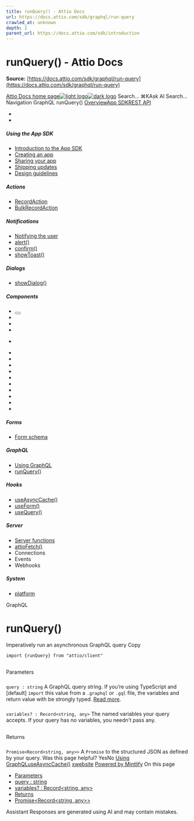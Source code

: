 ```yaml
---
title: runQuery() - Attio Docs
url: https://docs.attio.com/sdk/graphql/run-query
crawled_at: unknown
depth: 2
parent_url: https://docs.attio.com/sdk/introduction
---
```


# runQuery() - Attio Docs

**Source:** [https://docs.attio.com/sdk/graphql/run-query](https://docs.attio.com/sdk/graphql/run-query)

[Attio Docs home page![light logo](https://mintlify.s3.us-west-1.amazonaws.com/attio/logo/light.svg)![dark logo](https://mintlify.s3.us-west-1.amazonaws.com/attio/logo/dark.svg)](https://docs.attio.com/)
Search...
⌘KAsk AI
Search...
Navigation
GraphQL
runQuery()
[Overview](https://docs.attio.com/docs/overview)[App SDK](https://docs.attio.com/sdk/introduction)[REST API](https://docs.attio.com/rest-api/overview)
* [](https://build.attio.com/)
* [](https://attio.com/help)
##### Using the App SDK
  * [Introduction to the App SDK](https://docs.attio.com/sdk/introduction)
  * [Creating an app](https://docs.attio.com/sdk/creating-an-app)
  * [Sharing your app](https://docs.attio.com/sdk/sharing-your-app)
  * [Shipping updates](https://docs.attio.com/sdk/shipping-updates)
  * [Design guidelines](https://docs.attio.com/sdk/design-guidelines)


##### Actions
  * [RecordAction](https://docs.attio.com/sdk/actions/record-action)
  * [BulkRecordAction](https://docs.attio.com/sdk/actions/bulk-record-action)


##### Notifications
  * [Notifying the user](https://docs.attio.com/sdk/notifications/notifications)
  * [alert()](https://docs.attio.com/sdk/notifications/alert)
  * [confirm()](https://docs.attio.com/sdk/notifications/confirm)
  * [showToast()](https://docs.attio.com/sdk/notifications/show-toast)


##### Dialogs
  * [showDialog()](https://docs.attio.com/sdk/dialogs/show-dialog)


##### Components
  * [<Button />](https://docs.attio.com/sdk/components/button)
  * [<Checkbox />](https://docs.attio.com/sdk/components/checkbox)
  * [<Column />](https://docs.attio.com/sdk/components/column)
  * [<Combobox />](https://docs.attio.com/sdk/components/combobox)
  * [<Form />](https://docs.attio.com/sdk/components/form)
  * [<Link />](https://docs.attio.com/sdk/components/link)
  * [<NumberInput />](https://docs.attio.com/sdk/components/number-input)
  * [<Row />](https://docs.attio.com/sdk/components/row)
  * [<Section />](https://docs.attio.com/sdk/components/section)
  * [<SubmitButton />](https://docs.attio.com/sdk/components/submit-button)
  * [<TextBlock />](https://docs.attio.com/sdk/components/text-block)
  * [<TextInput />](https://docs.attio.com/sdk/components/text-input)
  * [<Toggle />](https://docs.attio.com/sdk/components/toggle)
  * [<Typography />](https://docs.attio.com/sdk/components/typography)
  * [<WithState />](https://docs.attio.com/sdk/components/with-state)


##### Forms
  * [Form schema](https://docs.attio.com/sdk/form-schema)


##### GraphQL
  * [Using GraphQL](https://docs.attio.com/sdk/graphql/graphql)
  * [runQuery()](https://docs.attio.com/sdk/graphql/run-query)


##### Hooks
  * [useAsyncCache()](https://docs.attio.com/sdk/hooks/use-async-cache)
  * [useForm()](https://docs.attio.com/sdk/hooks/use-form)
  * [useQuery()](https://docs.attio.com/sdk/hooks/use-query)


##### Server
  * [Server functions](https://docs.attio.com/sdk/server/server-functions)
  * [attioFetch()](https://docs.attio.com/sdk/server/attio-fetch)
  * Connections
  * Events
  * Webhooks


##### System
  * [platform](https://docs.attio.com/sdk/system/platform)


GraphQL
# runQuery()
Imperatively run an asynchronous GraphQL query
Copy
```
import {runQuery} from "attio/client"
```

## 
[​](https://docs.attio.com/sdk/graphql/run-query#parameters)
Parameters
### 
[​](https://docs.attio.com/sdk/graphql/run-query#query-%3A-string)
`query : string`
A GraphQL query string.
If you’re using TypeScript and [default] `import` this value from a `.graphql` or `.gql` file, the variables and return value with be strongly typed.
[Read more](https://docs.attio.com/sdk/graphql/graphql#typescript-code-gen).
### 
[​](https://docs.attio.com/sdk/graphql/run-query#variables%3F-%3A-record%3Cstring%2C-any%3E)
`variables? : Record<string, any>`
The named variables your query accepts. If your query has no variables, you needn’t pass any.
## 
[​](https://docs.attio.com/sdk/graphql/run-query#returns)
Returns
### 
[​](https://docs.attio.com/sdk/graphql/run-query#promise%3Crecord%3Cstring%2C-any%3E%3E)
`Promise<Record<string, any>>`
A `Promise` to the structured JSON as defined by your query.
Was this page helpful?
YesNo
[Using GraphQL](https://docs.attio.com/sdk/graphql/graphql)[useAsyncCache()](https://docs.attio.com/sdk/hooks/use-async-cache)
[x](https://x.com/Attio)[website](https://attio.com)
[Powered by Mintlify](https://mintlify.com/preview-request?utm_campaign=poweredBy&utm_medium=referral&utm_source=docs.attio.com)
On this page
  * [Parameters](https://docs.attio.com/sdk/graphql/run-query#parameters)
  * [query : string](https://docs.attio.com/sdk/graphql/run-query#query-%3A-string)
  * [variables? : Record<string, any>](https://docs.attio.com/sdk/graphql/run-query#variables%3F-%3A-record%3Cstring%2C-any%3E)
  * [Returns](https://docs.attio.com/sdk/graphql/run-query#returns)
  * [Promise<Record<string, any>>](https://docs.attio.com/sdk/graphql/run-query#promise%3Crecord%3Cstring%2C-any%3E%3E)


Assistant
Responses are generated using AI and may contain mistakes.
